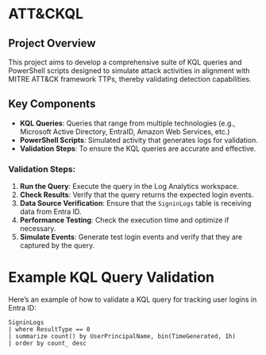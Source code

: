# ATT&CKQL

## Project Overview

This project aims to develop a comprehensive suite of KQL queries and PowerShell scripts designed to simulate attack activities in alignment with MITRE ATT&CK framework TTPs, thereby validating detection capabilities.

## Key Components

- **KQL Queries**: Queries that range from multiple technologies (e.g., Microsoft Active Directory, EntraID, Amazon Web Services, etc.)
- **PowerShell Scripts**: Simulated activity that generates logs for validation.
- **Validation Steps**: To ensure the KQL queries are accurate and effective.

### Validation Steps:

1. **Run the Query**: Execute the query in the Log Analytics workspace.
2. **Check Results**: Verify that the query returns the expected login events.
3. **Data Source Verification**: Ensure that the `SigninLogs` table is receiving data from Entra ID.
4. **Performance Testing**: Check the execution time and optimize if necessary.
5. **Simulate Events**: Generate test login events and verify that they are captured by the query.


<!--
## Validation Steps for KQL Queries

To ensure that the KQL queries work as intended, follow these validation steps:

### Initial Query Testing

1. **Run the Query**: Execute the KQL query in the Azure Monitor or Microsoft Sentinel environment.
2. **Check Results**: Verify that the query returns the expected results. Look for any anomalies or unexpected data.

### Data Source Verification

1. **Verify Data Sources**: Ensure that the data sources referenced in the query are correctly configured and actively sending data.
2. **Check Data Freshness**: Confirm that the data is up-to-date and relevant to the query.

### Performance Testing

1. **Evaluate Query Performance**: Check the query execution time and resource usage. Optimize the query if it takes too long to execute or consumes excessive resources.
2. **Load Testing**: Test the query under different load conditions to ensure it performs well under various scenarios.

### Cross-Technology Validation

1. **Active Directory**: Validate queries related to domain controllers and user authentication.
2. **Entra ID**: Test queries for tracking MFA modifications and other Entra ID-related events.
3. **Cloud Resources**: Ensure queries for monitoring cloud resources (e.g., Azure VMs, storage accounts) return accurate and relevant data.

### Alert and Rule Validation

1. **Simulate Events**: Generate test events to trigger the alerts and rules defined by the KQL queries.
2. **Verify Alerts**: Ensure that the alerts are triggered correctly and that the notifications are sent as expected.
3. **Review Logs**: Check the logs to confirm that the events are logged accurately and that the queries are capturing the correct data.

### Continuous Monitoring and Improvement

1. **Regular Reviews**: Periodically review and update the KQL queries to adapt to new threats and changes in the environment.
2. **Feedback Loop**: Collect feedback from users and stakeholders to identify areas for improvement and make necessary adjustments.
-->

# Example KQL Query Validation

Here’s an example of how to validate a KQL query for tracking user logins in Entra ID:

```kql
SigninLogs
| where ResultType == 0
| summarize count() by UserPrincipalName, bin(TimeGenerated, 1h)
| order by count_ desc

